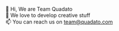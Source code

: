 👋 Hi, We are Team Quadato <br>
👀 We love to develop creative stuff <br>
📫 You can reach us on team@quadato.com

<!---
quadato/quadato is a ✨ special ✨ repository because its `README.md` (this file) appears on your GitHub profile.
You can click the Preview link to take a look at your changes.
--->
